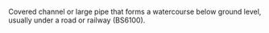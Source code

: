 ﻿Covered channel or large pipe that forms a watercourse below ground level, usually under a road or railway (BS6100).
